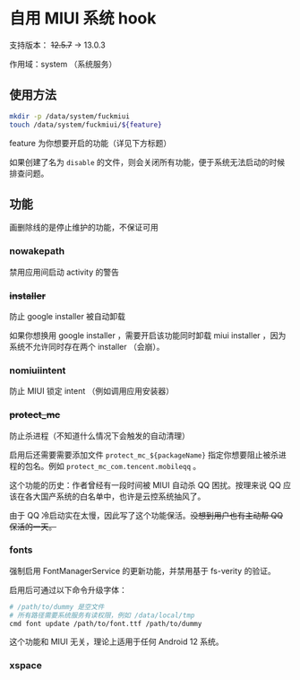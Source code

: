 # 自用 MIUI 系统 hook

支持版本： ~~12.5.7~~ -> 13.0.3

作用域：system （系统服务）

## 使用方法

```sh
mkdir -p /data/system/fuckmiui
touch /data/system/fuckmiui/${feature}
```

feature 为你想要开启的功能（详见下方标题）

如果创建了名为 `disable` 的文件，则会关闭所有功能，便于系统无法启动的时候排查问题。

## 功能

画删除线的是停止维护的功能，不保证可用

### nowakepath

禁用应用间启动 activity 的警告

### ~~installer~~

防止 google installer 被自动卸载

如果你想换用 google installer ，需要开启该功能同时卸载 miui installer ，因为系统不允许同时存在两个 installer （会崩）。

### nomiuiintent

防止 MIUI 锁定 intent （例如调用应用安装器）

### ~~protect_mc~~

防止杀进程（不知道什么情况下会触发的自动清理）

启用后还需要需要添加文件 `protect_mc_${packageName}` 指定你想要阻止被杀进程的包名。例如 `protect_mc_com.tencent.mobileqq` 。

这个功能的历史：作者曾经有一段时间被 MIUI 自动杀 QQ 困扰。按理来说 QQ 应该在各大国产系统的白名单中，也许是云控系统抽风了。

由于 QQ 冷启动实在太慢，因此写了这个功能保活。~~没想到用户也有主动帮 QQ 保活的一天。~~

### fonts

强制启用 FontManagerService 的更新功能，并禁用基于 fs-verity 的验证。

启用后可通过以下命令升级字体：

```sh
# /path/to/dummy 是空文件
# 所有路径需要系统服务有读权限，例如 /data/local/tmp
cmd font update /path/to/font.ttf /path/to/dummy
```

这个功能和 MIUI 无关，理论上适用于任何 Android 12 系统。

### xspace

